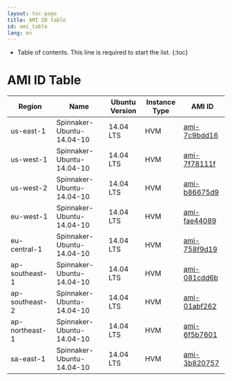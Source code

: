 ```yaml
---
layout: toc-page
title: AMI ID table
id: ami_table
lang: en
---
```


* Table of contents. This line is required to start the list.
{:toc}

# AMI ID Table


| Region          | Name                      | Ubuntu Version  | Instance Type  | AMI ID                                                                                               |
|-----------------|---------------------------|-----------------|----------------|--------------                                                                                        |
| us-east-1       | Spinnaker-Ubuntu-14.04-10 | 14.04 LTS       | HVM            | [ami-7c9bdd16](https://console.aws.amazon.com/ec2/home?region=us-east-1#launchAmi=ami-7c9bdd16)      |
| us-west-1       | Spinnaker-Ubuntu-14.04-10 | 14.04 LTS       | HVM            | [ami-7f78111f](https://console.aws.amazon.com/ec2/home?region=us-west-1#launchAmi=ami-7f78111f)      |
| us-west-2       | Spinnaker-Ubuntu-14.04-10 | 14.04 LTS       | HVM            | [ami-b86675d9](https://console.aws.amazon.com/ec2/home?region=us-west-2#launchAmi=ami-b86675d9)      |
| eu-west-1       | Spinnaker-Ubuntu-14.04-10 | 14.04 LTS       | HVM            | [ami-fae44089](https://console.aws.amazon.com/ec2/home?region=eu-west-1#launchAmi=ami-fae44089)      |
| eu-central-1    | Spinnaker-Ubuntu-14.04-10 | 14.04 LTS       | HVM            | [ami-758f9d19](https://console.aws.amazon.com/ec2/home?region=eu-central-1#launchAmi=ami-758f9d19)   |
| ap-southeast-1  | Spinnaker-Ubuntu-14.04-10 | 14.04 LTS       | HVM            | [ami-081cdd6b](https://console.aws.amazon.com/ec2/home?region=ap-southeast-1#launchAmi=ami-081cdd6b) |
| ap-southeast-2  | Spinnaker-Ubuntu-14.04-10 | 14.04 LTS       | HVM            | [ami-01abf262](https://console.aws.amazon.com/ec2/home?region=ap-southeast-2#launchAmi=ami-01abf262) |
| ap-northeast-1  | Spinnaker-Ubuntu-14.04-10 | 14.04 LTS       | HVM            | [ami-6f5b7601](https://console.aws.amazon.com/ec2/home?region=ap-northeast-1#launchAmi=ami-6f5b7601) |
| sa-east-1       | Spinnaker-Ubuntu-14.04-10 | 14.04 LTS       | HVM            | [ami-3b820757](https://console.aws.amazon.com/ec2/home?region=sa-east-1#launchAmi=ami-3b820757)      |